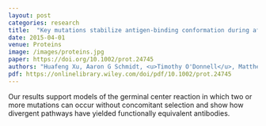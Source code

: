 ```yaml
---
layout: post
categories: research
title:  "Key mutations stabilize antigen-binding conformation during affinity maturation of a broadly neutralizing influenza antibody lineage"
date: 2015-04-01
venue: Proteins
image: /images/proteins.jpg
paper: https://doi.org/10.1002/prot.24745
authors: "Huafeng Xu, Aaron G Schmidt, <u>Timothy O'Donnell</u>, Matthew D Therkelsen, Thomas B Kepler, M Anthony Moody, Barton F Haynes, Hua-Xin Liao, Stephen C Harrison, David E Shaw"
pdf: https://onlinelibrary.wiley.com/doi/pdf/10.1002/prot.24745
---
```

Our results support models of the germinal center reaction in which two or more
mutations can occur without concomitant selection and show how divergent
pathways have yielded functionally equivalent antibodies.
